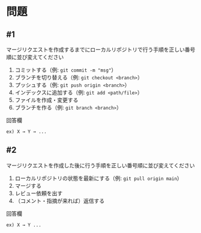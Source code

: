 # 問題

## #1

マージリクエストを作成するまでにローカルリポジトリで行う手順を正しい番号順に並び変えてください

1. コミットする（例: `git commit -m "msg"`）
2. ブランチを切り替える（例: `git checkout <branch>`）
3. プッシュする（例: `git push origin <branch>`）
4. インデックスに追加する（例: `git add <path/file>`）
5. ファイルを作成・変更する
6. ブランチを作る（例: `git branch <branch>`）

回答欄
```text
ex) X → Y → ...
```


## #2

マージリクエストを作成した後に行う手順を正しい番号順に並び変えてください

1. ローカルリポジトリの状態を最新にする（例: `git pull origin main`）
2. マージする
3. レビュー依頼を出す
4. （コメント・指摘が来れば）返信する

回答欄
```text
ex) X → Y ...
```